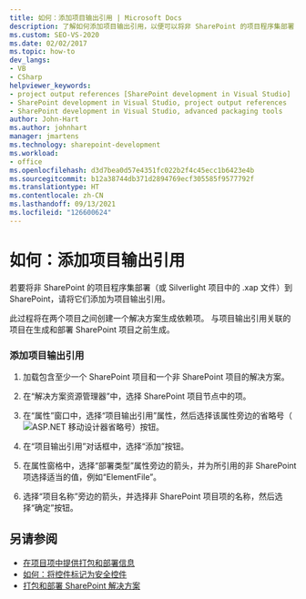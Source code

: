 ```yaml
---
title: 如何：添加项目输出引用 | Microsoft Docs
description: 了解如何添加项目输出引用，以便可以将非 SharePoint 的项目程序集部署（或 Silverlight 项目中的 .xap 文件）到 SharePoint。
ms.custom: SEO-VS-2020
ms.date: 02/02/2017
ms.topic: how-to
dev_langs:
- VB
- CSharp
helpviewer_keywords:
- project output references [SharePoint development in Visual Studio]
- SharePoint development in Visual Studio, project output references
- SharePoint development in Visual Studio, advanced packaging tools
author: John-Hart
ms.author: johnhart
manager: jmartens
ms.technology: sharepoint-development
ms.workload:
- office
ms.openlocfilehash: d3d7bea0d57e4351fc022b2f4c45ecc1b6423e4b
ms.sourcegitcommit: b12a38744db371d2894769ecf305585f9577792f
ms.translationtype: HT
ms.contentlocale: zh-CN
ms.lasthandoff: 09/13/2021
ms.locfileid: "126600624"
---
```

# <a name="how-to-add-a-project-output-reference"></a>如何：添加项目输出引用
  若要将非 SharePoint 的项目程序集部署（或 Silverlight 项目中的 .xap 文件）到 SharePoint，请将它们添加为项目输出引用。

 此过程将在两个项目之间创建一个解决方案生成依赖项。 与项目输出引用关联的项目在生成和部署 SharePoint 项目之前生成。

### <a name="to-add-a-project-output-reference"></a>添加项目输出引用

1. 加载包含至少一个 SharePoint 项目和一个非 SharePoint 项目的解决方案。

2. 在“解决方案资源管理器”中，选择 SharePoint 项目节点中的项。

3. 在“属性”窗口中，选择“项目输出引用”属性，然后选择该属性旁边的省略号（![ASP.NET 移动设计器省略号](../sharepoint/media/mwellipsis.gif "ASP.NET 移动设计器中的省略号")）按钮。

4. 在“项目输出引用”对话框中，选择“添加”按钮。

5. 在属性窗格中，选择“部署类型”属性旁边的箭头，并为所引用的非 SharePoint 项选择适当的值，例如“ElementFile”。

6. 选择“项目名称”旁边的箭头，并选择非 SharePoint 项目项的名称，然后选择“确定”按钮。

## <a name="see-also"></a>另请参阅
- [在项目项中提供打包和部署信息](../sharepoint/providing-packaging-and-deployment-information-in-project-items.md)
- [如何：将控件标记为安全控件](../sharepoint/how-to-mark-controls-as-safe-controls.md)
- [打包和部署 SharePoint 解决方案](../sharepoint/packaging-and-deploying-sharepoint-solutions.md)
